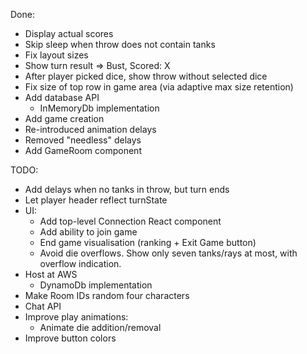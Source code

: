 Done:
-	Display actual scores
-	Skip sleep when throw does not contain tanks
- 	Fix layout sizes
- 	Show turn result => Bust, Scored: X
-	After player picked dice, show throw without selected dice
-	Fix size of top row in game area (via adaptive max size retention)
-	Add database API
	-	InMemoryDb implementation
-	Add game creation
-	Re-introduced animation delays
-	Removed "needless" delays
-	Add GameRoom component

TODO:
-	Add delays when no tanks in throw, but turn ends
-	Let player header reflect turnState
-	UI:
	-	Add top-level Connection React component
	-	Add ability to join game
	-	End game visualisation (ranking + Exit Game button)
	-	Avoid die overflows. Show only seven tanks/rays at most, with overflow indication.
-	Host at AWS
	-	DynamoDb implementation
-	Make Room IDs random four characters
-	Chat API
-	Improve play animations:
	-	Animate die addition/removal
-	Improve button colors
